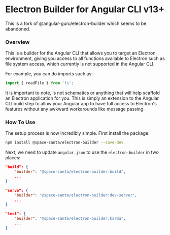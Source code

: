 # Electron Builder for Angular CLI v13+

This is a fork of @angular-guru/electron-builder which seems to be abandoned.

### Overview

This is a builder for the Angular CLI that allows you to target an Electron environment,
giving you access to all functions available to Electron such as file system access, which currently
is not supported in the Angular CLI.

For example, you can do imports such as:

```typescript
import { readFile } from 'fs';
```

It is important to note, is not schematics or anything that will help scaffold an Electron application for you. This is simply an extension to the Angular CLI build step to allow your Angular app to have full access to Electron's features without any awkward workarounds like message passing.

### How To Use

The setup process is now incredibly simple. First install the package:

```bash
npm install @space-santa/electron-builder --save-dev
```

Next, we need to update `angular.json` to use the `electron-builder` in two places:

```json
"build": {
    "builder": "@space-santa/electron-builder:build",
    ...
}
```

```json
"serve": {
    "builder": "@space-santa/electron-builder:dev-server",
    ...
}
```

```json
"test": {
    "builder": "@space-santa/electron-builder:karma",
    ...
}
```
